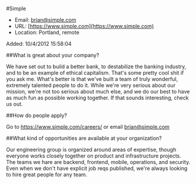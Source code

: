 
#Simple

* Email: [brian@simple.com](mailto:brian@simple.com)
* URL: [https://www.simple.com](https://www.simple.com)
* Location: Portland, remote

Added: 10/4/2012 15:58:04

##What is great about your company?

We have set out to build a better bank, to destabilize the banking industry, and to be an example of ethical capitalism. That's some pretty cool shit if you ask me. What's better is that we've built a team of truly wonderful, extremely talented people to do it. While we're very serious about our mission, we're not too serious about much else, and we do our best to have as much fun as possible working together. If that sounds interesting, check us out.

##How do people apply?

Go to https://www.simple.com/careers/ or email brian@simple.com

##What kind of opportunities are available at your organization?

Our engineering group is organized around areas of expertise, though everyone works closely together on product and infrastructure projects. The teams we hare are backend, frontend, mobile, operations, and security. Even when we don't have explicit job reqs published, we're always looking to hire great people for any team.

    